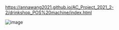https://annawang2021.github.io/AC_Project_2021_2-2/drinkshop_POS%20machine/index.html

![image](https://user-images.githubusercontent.com/77376405/120055082-65ad8580-c066-11eb-9794-4224e18bff98.png)

